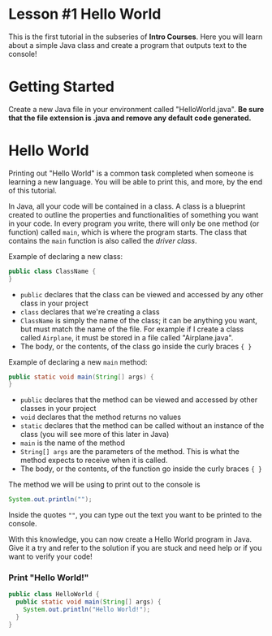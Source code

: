 # Lesson #1 Hello World

This is the first tutorial in the subseries of **Intro Courses**. Here you will learn about a simple Java class and create a program that outputs text to the console!

# Getting Started
Create a new Java file in your environment called "HelloWorld.java". **Be sure that the file extension is .java and remove any default code generated.**

# Hello World
Printing out "Hello World" is a common task completed when someone is learning a new language. You will be able to print this, and more, by the end of this tutorial.

In Java, all your code will be contained in a class. A class is a blueprint created to outline the properties and functionalities of something you want in your code.
In every program you write, there will only be one method (or function) called `main`, which is where the program starts. The class that contains the `main` function is also called the *driver class*.

Example of declaring a new class:

```java
public class ClassName {
}
```
* `public` declares that the class can be viewed and accessed by any other class in your project
* `class` declares that we're creating a class
* `ClassName` is simply the name of the class; it can be anything you want, but must match the name of the file. For example if I create a class called `Airplane`, it must be stored in a file called "Airplane.java".
* The body, or the contents, of the class go inside the curly braces `{ }`

Example of declaring a new `main` method:
```java
public static void main(String[] args) {
}
```

* `public` declares that the method can be viewed and accessed by other classes in your project
* `void` declares that the method returns no values
* `static` declares that the method can be called without an instance of the class (you will see more of this later in Java)
* `main` is the name of the method
* `String[] args` are the parameters of the method. This is what the method expects to receive when it is called.
* The body, or the contents, of the function go inside the curly braces `{ }`

The method we will be using to print out to the console is
```java
System.out.println("");
```

Inside the quotes `""`, you can type out the text you want to be printed to the console.

With this knowledge, you can now create a Hello World program in Java. Give it a try and refer to the solution if you are stuck and need help or if you want to verify your code!

### Print "Hello World!"
```java
public class HelloWorld {
  public static void main(String[] args) {
    System.out.println("Hello World!");
  }
}
```
